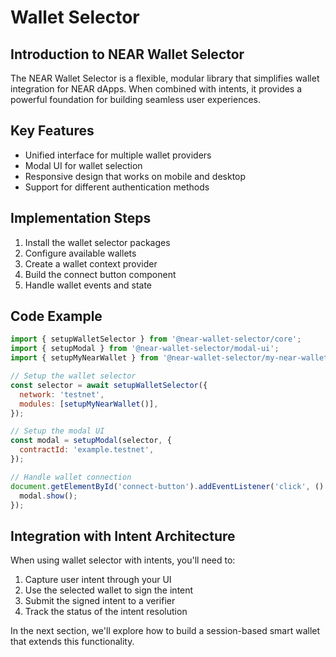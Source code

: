 
# Wallet Selector

## Introduction to NEAR Wallet Selector

The NEAR Wallet Selector is a flexible, modular library that simplifies wallet integration for NEAR dApps. When combined with intents, it provides a powerful foundation for building seamless user experiences.

## Key Features

- Unified interface for multiple wallet providers
- Modal UI for wallet selection
- Responsive design that works on mobile and desktop
- Support for different authentication methods

## Implementation Steps

1. Install the wallet selector packages
2. Configure available wallets
3. Create a wallet context provider
4. Build the connect button component
5. Handle wallet events and state

## Code Example

```javascript
import { setupWalletSelector } from '@near-wallet-selector/core';
import { setupModal } from '@near-wallet-selector/modal-ui';
import { setupMyNearWallet } from '@near-wallet-selector/my-near-wallet';

// Setup the wallet selector
const selector = await setupWalletSelector({
  network: 'testnet',
  modules: [setupMyNearWallet()],
});

// Setup the modal UI
const modal = setupModal(selector, {
  contractId: 'example.testnet',
});

// Handle wallet connection
document.getElementById('connect-button').addEventListener('click', () => {
  modal.show();
});
```

## Integration with Intent Architecture

When using wallet selector with intents, you'll need to:

1. Capture user intent through your UI
2. Use the selected wallet to sign the intent
3. Submit the signed intent to a verifier
4. Track the status of the intent resolution

In the next section, we'll explore how to build a session-based smart wallet that extends this functionality.
